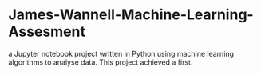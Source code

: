 # James-Wannell-Machine-Learning-Assesment
a Jupyter notebook project written in Python using machine learning algorithms to analyse data. This project achieved a first.
